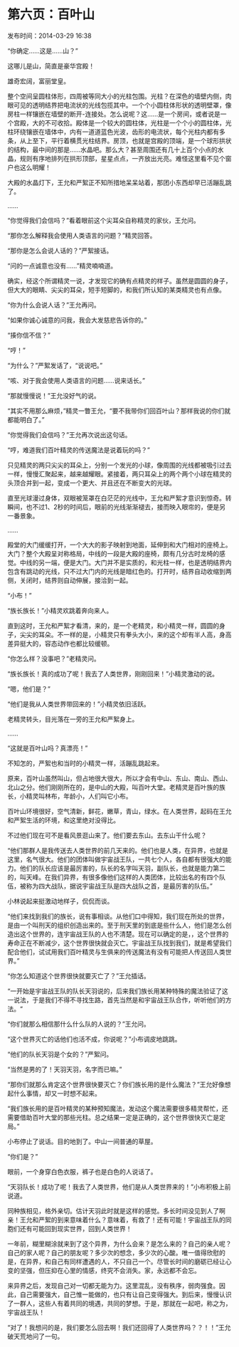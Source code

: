 # 第六页：百叶山


<note>
    <p>
        发布时间：2014-03-29 16:38
    </p>
</note>



“你确定……这是……山？”

这哪儿是山，简直是豪华宫殿！

雄奇宏阔，富丽堂皇。

整个空间呈圆柱体形，四周被等同大小的光柱包围。光柱？在深色的墙壁内侧，肉眼可见的透明结界把电流状的光线包揽其中。一个个小圆柱体形状的透明壁罩，像房柱一样镶嵌在墙壁的断开-连接处。怎么说呢？这……是一个房间，或者说是一个宫殿，大的不可收拾。殿体是一个较大的圆柱体，光柱是一个个小的圆柱体，光柱环绕镶嵌在墙体中，内有一道道蓝色光波，齿形的电流状，每个光柱内都有多条，从上至下，平行着横贯光柱结界。房顶，也就是宫殿的顶端，是一个球形拱状的结构，最中间的那是……水晶吧。那么大？甚至周围还有几十上百个小点的水晶，规则有序地排列在拱形顶部，星星点点，一齐放出光亮。难怪这里看不见个窗户也这么明耀！

大殿的水晶灯下，王允和严絮正不知所措地呆呆站着，那团小东西却早已活蹦乱跳了。

……

“你觉得我们会信吗？”看着眼前这个尖耳朵自称精灵的家伙，王允问。

“那你怎么解释我会使用人类语言的问题？”精灵回答。

“那你是怎么会说人话的？”严絮接话。

“问的一点诚意也没有……”精灵喃喃道。

确实，经这个所谓精灵一说，才发现它的确有点精灵的样子。虽然是圆圆的身子，但大大的眼睛、尖尖的耳朵，短手短脚的，和我们所认知的某类精灵也有点像。

“你为什么会说人话？”王允再问。

“如果你诚心诚意的问我，我会大发慈悲告诉你的。”

“揍你信不信？”

“哼！”

“为什么？”严絮发话了，“说说吧。”

“咳、对于我会使用人类语言的问题……说来话长。”

“那就慢慢说！”王允没好气的说。

“其实不用那么麻烦，”精灵一瞥王允，“要不我带你们回百叶山？那样我说的你们就都能明白了。”

“你觉得我们会信吗？”王允再次说出这句话。

“哼，难道我们百叶精灵的传送魔法是说着玩的吗？”

只见精灵的两只尖尖的耳朵上，分别一个发光的小球，像周围的光线都被吸引过去一样，慢慢汇聚起来，越来越耀眼。紧接着，两只耳朵上的两个两个小球在精灵的头顶合并到一起，变成一个更大、并且还在不断变大的光球。

直至光球漫过身体，双眼被笼罩在白茫茫的光线中，王允和严絮才意识到惊奇。转瞬间，也不过1、2秒的时间后，眼前的光线渐渐褪去，接而映入眼帘的，便是另一番景象。

……

殿堂的大门缓缓打开，一个大大的影子映射到地面，延伸到和大门相对的座椅上。大门？整个大殿呈对称格局，中线的一段是大殿的座椅，颇有几分古时龙椅的感觉。中线的另一端，便是大门。大门并不是实质的，和光柱一样，也是透明结界内包含有跳动的光线，只不过大门内的光线是暗红色的。打开时，结界自动收缩到两侧，关闭时，结界则自动伸展，接洽到一起。

“小布！”

“族长族长！”小精灵欢跳着奔向来人。

直到这时，王允和严絮才看清，来的，是一个老精灵，和小精灵一样，圆圆的身子，尖尖的耳朵。不一样的是，小精灵只有拳头大小，来的这个却有半人高，身高差异挺大的，容态动作也都比较缓顿。

“你怎么样？没事吧？”老精灵问。

“族长族长！真的成功了呢！我去了人类世界，刚刚回来！”小精灵激动的说。

“嗯，他们是？”

“他们是我从人类世界带回来的！”小精灵依旧活跃。

老精灵转头，目光落在一旁的王允和严絮身上。

……

“这就是百叶山吗？真漂亮！”

不知怎的，严絮也和当时的小精灵一样，活蹦乱跳起来。

原来，百叶山虽然叫山，但占地很大很大，所以才会有中山、东山、南山、西山、北山之分。他们刚刚所在的，是中山的大殿，叫百叶大堂。老精灵是百叶族的族长，小精灵叫林布，年龄小，人们叫它小布。

百叶山环境很好，空气清新，鲜花，嫩草，青山，绿水。在人类世界，起码在王允和严絮生活的环境，和这里绝对没得比。

不过他们现在可不是看风景逛山来了。他们要去东山。去东山干什么呢？

“他们那群人是我传送去人类世界的前几天来的。他们也是人类，在异界，也就是这里，名气很大。他们的团体叫做宇宙战王队，一共七个人，各自都有很强大的能力。他们的队长应该是最厉害的，队长的名字叫天羽，副队长，也就是能力第二的，叫天峰。在我们异界，有很多像他们这样的人类团体，比较出名的有四个队伍，被称为四大战队，据说宇宙战王队是四大战队之首，是最厉害的队伍。”

小林说起来挺激动地样子，侃侃而谈。

“他们来找到我们的族长，说有事相谈。从他们口中得知，我们现在所处的世界，是由一个叫刑天的组织创造出来的。至于刑天里的到底是些什么人，他们是怎么创造出这个世界的，连宇宙战王队的人也不清楚。现在可以确定的是，，这个世界的寿命正在不断减少，这个世界很快就会灭亡。宇宙战王队找到我们，就是希望我们配合他们，试试用我们百叶精灵与生俱来的传送魔法有没有可能把人传送回人类世界。”

“你怎么知道这个世界很快就要灭亡了？”王允插话。

“一开始是宇宙战王队的队长天羽说的，后来我们族长用某种特殊的魔法验证了这一说法，于是我们不得不寻找生路，首先当然是和宇宙战王队合作，听听他们的方法。“

“你们就那么相信那什么什么队的人说的？”王允问。

“这个世界灭亡的话他们也活不成，你说呢？”小布调皮地跳跳。

“他们的队长天羽是个女的？”严絮问。

“当然是男的了！天羽天羽，名字而已嘛。”

“那你们就那么肯定这个世界很快要灭亡？你们族长用的是什么魔法？”王允好像想起什么事情，却又一时想不起来。

“我们族长用的是百叶精灵的某种预知魔法，发动这个魔法需要很多精灵帮忙，还需要借助百叶大堂的那些光柱。总之结果一定是正确的，这个世界很快灭亡是定局。”

小布停止了说话。目的地到了。中山一间普通的草屋。

“你们是？”

眼前，一个身穿白色衣服，裤子也是白色的人说话了。

“天羽队长！成功了呢！我去了人类世界，他们是从人类世界来的！”小布积极上前说道。

同种族相见，格外亲切。估计天羽此时就是这样的感觉。多长时间没见到人了啊亲！王允和严絮的到来意味着什么？意味着，有救了！还有可能！宇宙战王队的同胞们还有可能回到现实世界，回到人类世界！

一年前，糊里糊涂就来到了这个异界，为什么会来？是怎么来的？自己的亲人呢？自己的家人呢？自己的朋友呢？多少次的想念，多少次的心酸。唯一值得欣慰的是，在异界，和自己有同样遭遇的人，不只自己一个。尽管长时间的磨砺已经让心变的坚强，但压抑在心里的情感，终究不会消失。家，永远都不会忘。

来异界之后，发现自己对一切都无能为力。这里混乱，没有秩序，弱肉强食。因此，自己需要强大，自己惟一能做的，也只有让自己变得强大。到后来，慢慢认识了一群人，这些人有着共同的境遇，共同的梦想。于是，那就在一起吧，称之为，宇宙战王队！

“对了！我想问的是，我们要怎么回去啊！我们还回得了人类世界吗？？！！”王允破天荒地问了一句。